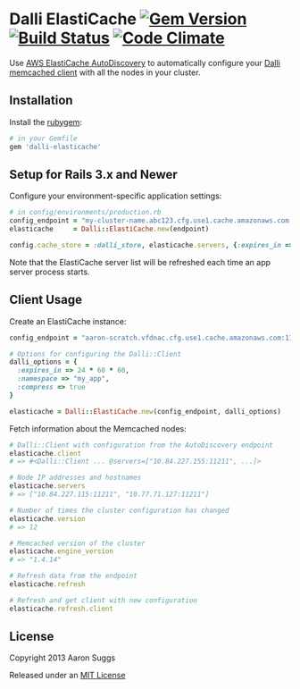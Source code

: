 Dalli ElastiCache [![Gem Version](https://badge.fury.io/rb/dalli-elasticache.svg)](http://badge.fury.io/rb/dalli-elasticache) [![Build Status](https://travis-ci.org/ktheory/dalli-elasticache.svg)](https://travis-ci.org/ktheory/dalli-elasticache) [![Code Climate](https://codeclimate.com/github/ktheory/dalli-elasticache.png)](https://codeclimate.com/github/ktheory/dalli-elasticache)
=================

Use [AWS ElastiCache AutoDiscovery](http://docs.aws.amazon.com/AmazonElastiCache/latest/UserGuide/AutoDiscovery.html) to automatically configure your [Dalli memcached client](https://github.com/mperham/dalli) with all the nodes in your cluster.

Installation
------------

Install the [rubygem](https://rubygems.org/gems/dalli-elasticache):

```ruby
# in your Gemfile
gem 'dalli-elasticache'
```

Setup for Rails 3.x and Newer
-----------------------------

Configure your environment-specific application settings:

```ruby
# in config/environments/production.rb
config_endpoint = "my-cluster-name.abc123.cfg.use1.cache.amazonaws.com:11211"
elasticache     = Dalli::ElastiCache.new(endpoint)

config.cache_store = :dalli_store, elasticache.servers, {:expires_in => 1.day, :compress => true}
```

Note that the ElastiCache server list will be refreshed each time an app server process starts.

Client Usage
------------

Create an ElastiCache instance:

```ruby
config_endpoint = "aaron-scratch.vfdnac.cfg.use1.cache.amazonaws.com:11211"

# Options for configuring the Dalli::Client
dalli_options = {
  :expires_in => 24 * 60 * 60,
  :namespace => "my_app",
  :compress => true
}

elasticache = Dalli::ElastiCache.new(config_endpoint, dalli_options)
```

Fetch information about the Memcached nodes:

```ruby
# Dalli::Client with configuration from the AutoDiscovery endpoint
elasticache.client
# => #<Dalli::Client ... @servers=["10.84.227.155:11211", ...]>

# Node IP addresses and hostnames
elasticache.servers
# => ["10.84.227.115:11211", "10.77.71.127:11211"]

# Number of times the cluster configuration has changed
elasticache.version
# => 12

# Memcached version of the cluster
elasticache.engine_version
# => "1.4.14"

# Refresh data from the endpoint
elasticache.refresh

# Refresh and get client with new configuration
elasticache.refresh.client
```

License
-------

Copyright 2013 Aaron Suggs

Released under an [MIT License](http://opensource.org/licenses/MIT)
